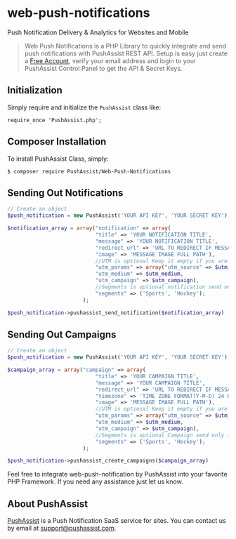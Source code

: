 # web-push-notifications
Push Notification Delivery & Analytics for Websites and Mobile

> Web Push Notifications is a PHP Library to quickly integrate and send push notifications with PushAssist REST API. Setup is easy just create a [Free Account](https://pushassist.com/pricing-plans/), verify your email address and login to your PushAssist Control Panel to get the API & Secret Keys.


## Initialization

Simply require and initialize the `PushAssist` class like:

	require_once 'PushAssist.php';
    
## Composer Installation

To install PushAssist Class, simply:   

	$ composer require PushAssist/Web-Push-Notifications 

   

## Sending Out Notifications

```php
// Create an object
$push_notification = new PushAssist('YOUR API KEY', 'YOUR SECRET KEY');

$notification_array = array("notification" => array(									
						    "title" => 'YOUR NOTIFICATION TITLE',
						    "message" => 'YOUR NOTIFICATION TITLE',
						    "redirect_url" => 'URL TO REDIRECT IF MESSAGE IS CLICKED',
						    "image" => 'MESSAGE IMAGE FULL PATH'),
                            //UTM is optional Keep it empty if you are not passing utm_params.
						    "utm_params" => array("utm_source" => $utm_source,	
							"utm_medium" => $utm_medium,
							"utm_campaign" => $utm_campaign),
                            //Segments is optional notification send only for those who subscribers by this  segment.
						    "segments" => ('Sports', 'Hockey');	
						);

$push_notification->pushassist_send_notification($notification_array)
```
   

## Sending Out Campaigns

```php
// Create an object
$push_notification = new PushAssist('YOUR API KEY', 'YOUR SECRET KEY');

$campaign_array = array("campaign" => array(									
						    "title" => 'YOUR CAMPAIGN TITLE',
						    "message" => 'YOUR CAMPAIGN TITLE',
						    "redirect_url" => 'URL TO REDIRECT IF MESSAGE IS CLICKED',
							"timezone" => 'TIME ZONE FORMAT(Y-M-D) 24 HOUR FORMAT',
						    "image" => 'MESSAGE IMAGE FULL PATH'),
                            //UTM is optional Keep it empty if you are not passing utm_params.
						    "utm_params" => array("utm_source" => $utm_source,	
							"utm_medium" => $utm_medium,
							"utm_campaign" => $utm_campaign),
                            //Segments is optional Campaign send only for those who subscribers by this  segment.
						    "segments" => ('Sports', 'Hockey');	
						);

$push_notification->pushassist_create_campaigns($campaign_array)
```

 
Feel free to integrate web-push-notification by PushAssist into your favorite PHP Framework. If you need any assistance just let us know.

## About PushAssist

[PushAssist](https://pushassist.com) is a Push Notification SaaS service for sites. You can contact us by email at [support@pushassist.com](mailto:support@pushassist.com).

